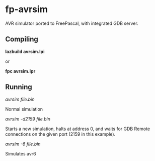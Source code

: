 # fp-avrsim
AVR simulator ported to FreePascal, with integrated GDB server.

## Compiling
**lazbuild avrsim.lpi**

or

**fpc avrsim.lpr**

## Running
*avrsim file.bin*

Normal simulation



*avrsim -d2159 file.bin*

Starts a new simulation, halts at address 0, and waits for GDB Remote connections on the given port (2159 in this example).

*avrsim -6 file.bin*

Simulates avr6

